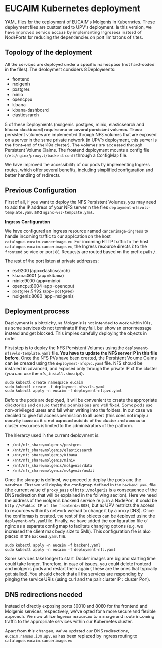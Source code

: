 # EUCAIM Kubernetes deployment

 

YAML files for the deployment of EUCAIM's Molgenis in Kubernetes. These deployment files are customised to UPV's deployment. In this version, we have improved service access by implementing Ingresses instead of NodePorts for reducing the dependencies on port limitations of sites.

 

## Topology of the deployment

 

All the services are deployed under a specific namespace (not hard-coded in the files). The deployment considers 8 Deployments:
- frontend
- molgenis
- postgres
- minio
- opencppu
- kibana
- kibana-dashboard
- elasticsearch

 

5 of these Deployments (molgenis, postgres, minio, elasticsearch and kibana-dashboard) require one or several persistent volumes. These persistent volumes are implemented through NFS volumes that are exposed on a server in the same private network (in UPV's deployment, this server is the front-end of the K8s cluster). The volumes are accessed through Persistent Volume Claims. The frontend deployment mounts a config file (`/etc/nginx/proxy.d/backend.conf`) through a ConfigMap file.

 

We have improved the accessibility of our pods by implementing Ingress routes, which offer several benefits, including simplified configuration and better handling of redirects.

## Previous Configuration

First of all, if you want to deploy the NFS Persistent Volumes, you may need to add the IP address of your NFS server in the files `deployment-nfsvols-template.yaml` and `nginx-vol-template.yaml`.

**Ingress Configuration**

 

We have configured an Ingress resource named `cancerimage-ingress` to handle incoming traffic to our application on the host `catalogue.eucaim.cancerimage.eu`.
For incoming HTTP traffic to the host `catalogue.eucaim.cancerimage.eu`, the Ingress resource directs it to the `frontend` service on port `80`. Requests are routed based on the prefix path `/`.

 

The rest of the port listen at private addresses:
- es:9200 (app=elasticsearch)
- kibana:5601 (app=kibana)
- minio:9000 (app=minio)
- opencpu:8004 (app=opencpu)
- postgres:5432 (app=postgres)
- molgenis:8080 (app=molgenis)

 

## Deployment process
Deployment is a bit tricky, as Molgenis is not intended to work within K8s, as some services do not terminate if they fail, but show an error message instead and get blocked. This implies carefully deploying the objects in order.

 

First step is to deploy the NFS Persistent Volumes using the `deployment-nfsvols-template.yaml` file. **You have to update the NFS server IP in this file before**. Once the NFS PVs have been created, the Persistent Volume Claims can be created using the `deployment-nfspvc.yaml` file. NFS should be installed in advanced, and exposed only through the private IP of the cluster (you can use the `nfs_install.sh`script).

 

```
sudo kubectl create namespace eucaim
sudo kubectl create -f deployment-nfsvols.yaml
sudo kubectl apply -n eucaim -f deployment-nfspvc.yaml
```

 

Before the pods are deployed, it will be convenient to create the appropriate directories and ensure that the permissions are well fixed. Some pods use non-privileged users and fail when writing into the folders. In our case we decided to give full access permission to all users (this does not imply a security issue as it is not exposed outside of the cluster and access to cluster resources is limited to the administrators of the platform.

 

The hierarcy used in the current deployment is:
- `/mnt/nfs_share/molgenis/postgres`
- `/mnt/nfs_share/molgenis/elasticsearch`
- `/mnt/nfs_share/molgenis/kibana`
- `/mnt/nfs_share/molgenis/minio`
- `/mnt/nfs_share/molgenis/molgenis/data`
- `/mnt/nfs_share/molgenis/molgenis/audit`

 

Once the storage is defined, we proceed to deploy the pods and the services. First we will deploy the configmap defined in the `backend.yaml` file (the current value of `proxy_pass` of `http://molgenis` is a consequence of the DNS redirection that will be explained in the follwing section). Here we need the address of the molgenis backend service (e.g. in a NodePort, it could be `http://<Public IP of the frontend>:8080`, but as UPV restricts the access to resources within its network we had to change it by a proxy DNS). Once the configmap is created, the rest of the objects can be deployed using the `deployment-nfs.yaml`file. Finally, we have added the configuration file of nginx as a separate config map to faciltate changing options (e.g. we increased the client max body size to 5Mb). This configuration file is also placed in the `backend.yaml` file.

 

```
sudo kubectl apply -n eucaim -f backend.yaml
sudo kubectl apply -n eucaim -f deployment-nfs.yaml
```

 

Some services take longer to start. Docker images are big and starting time could take longer. Therefore, in case of issues, you could delete frontend and molgenis pods and restart them again (These are the ones that typically get stalled). You should check that all the services are responding by pinging the service URIs (using curl and the pair cluster IP : cluster Port).

 

## DNS redirections needed

 

Instead of directly exposing ports 30010 and 8080 for the frontend and Molgenis services, respectively, we've opted for a more secure and flexible approach. We now utilize Ingress resources to manage and route incoming traffic to the appropriate services within our Kubernetes cluster.

 

Apart from this changes, we've updated our DNS redirections, `eucaim.ramses.i3m.upv.es` has been replaced by Ingress routing to `catalogue.eucaim.cancerimage.eu`
